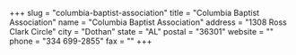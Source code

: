 +++
slug = "columbia-baptist-association"
title = "Columbia Baptist Association"
name = "Columbia Baptist Association"
address = "1308 Ross Clark Circle"
city = "Dothan"
state = "AL"
postal = "36301"
website = ""
phone = "334 699-2855"
fax = ""
+++
